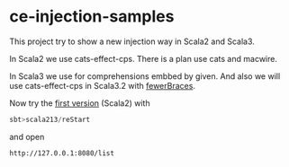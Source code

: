 # ce-injection-samples
This project try to show a new injection way in Scala2 and Scala3.

In Scala2 we use cats-effect-cps. There is a plan use cats and macwire.

In Scala3 we use for comprehensions embbed by given. And also we will use cats-effect-cps in Scala3.2 with [fewerBraces](https://dotty.epfl.ch/docs/reference/other-new-features/indentation.html#variant-indentation-marker--for-arguments).

Now try the [first version](./modules/scala213) (Scala2) with
```scala
sbt>scala213/reStart
```
and open
```
http://127.0.0.1:8080/list
```
